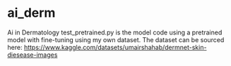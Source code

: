 # ai_derm
Ai in Dermatology
test_pretrained.py is the model code using a pretrained model with fine-tuning using my own dataset. The dataset can be sourced here: https://www.kaggle.com/datasets/umairshahab/dermnet-skin-diesease-images
